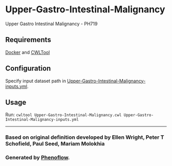 # Upper-Gastro-Intestinal-Malignancy

Upper Gastro Intestinal Malignancy - PH719

## Requirements

[Docker](https://docs.docker.com/install/) and [CWLTool](https://github.com/common-workflow-language/cwltool#install)

## Configuration

Specify input dataset path in [Upper-Gastro-Intestinal-Malignancy-inputs.yml](Upper-Gastro-Intestinal-Malignancy-inputs.yml).

## Usage

Run: `cwltool Upper-Gastro-Intestinal-Malignancy.cwl Upper-Gastro-Intestinal-Malignancy-inputs.yml`

***

### Based on original definition developed by Ellen Wright, Peter T Schofield, Paul Seed, Mariam Molokhia
### Generated by [Phenoflow](https://kclhi.org/phenoflow).
